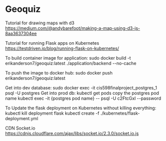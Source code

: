 # Geoquiz

Tutorial for drawing maps with d3
https://medium.com/@andybarefoot/making-a-map-using-d3-js-8aa3637304ee

Tutorial for running Flask apps on Kubernetes
https://testdriven.io/blog/running-flask-on-kubernetes/

To build container image for application:
sudo docker build -t erikanderson7/geoquiz:latest ./application/backend --no-cache

To push the image to docker hub:
sudo docker push erikanderson7/geoquiz:latest

Get into dev database:
sudo docker exec -it cis598finalproject_postgres_1 psql -U postgres
Get into prod db:
kubectl get pods
copy the postgres pod name
kubectl exec -it {postgres pod name} -- psql -U c2FtcGxl --password

To Update the flask deployment on Kubernetes without killing everything:
kubectl kill deployment flask
kubectl create -f ./kubernetes/flask-deployment.yml


CDN Socket.io
https://cdnjs.cloudflare.com/ajax/libs/socket.io/2.3.0/socket.io.js